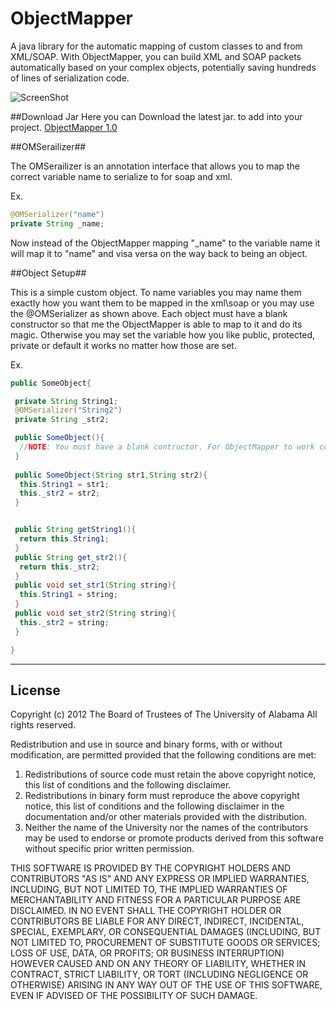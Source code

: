 ObjectMapper
============

A java library for the automatic mapping of custom classes to and from XML/SOAP. With ObjectMapper, you can build XML and SOAP packets automatically based on your complex objects, potentially saving hundreds of lines of serialization code.

![ScreenShot](https://raw.github.com/uacaps/ObjectMapper/master/ScreenShots/xmlScreen-01.png)

##Download Jar
Here you can Download the latest jar. to add into your project.
[ObjectMapper 1.0](https://github.com/uacaps/ObjectMapper/raw/master/ObjectMapper.jar)

##OMSerailizer##

The OMSerailizer is an annotation interface that allows you to map the correct variable name to serialize to for soap and xml.

Ex. 

```java
@OMSerializer("name")
private String _name;
```
Now instead of the ObjectMapper mapping "_name" to the variable name it will map it to "name" and visa versa on the way back to being an object.

##Object Setup##

This is a simple custom object.
To name variables you may name them exactly how you want them to be mapped in the xml\soap or you may use the @OMSerializer as shown above.
Each object must have a blank constructor so that me the ObjectMapper is able to map to it and do its magic.
Otherwise you may set the variable how you like public, protected, private or default it works no matter how those are set. 


Ex.
```java
public SomeObject{

 private String String1;
 @OMSerializer("String2")
 private String _str2;

 public SomeObject(){
  //NOTE: You must have a blank contructor. For ObjectMapper to work correctly.
 }
 
 public SomeObject(String str1,String str2){
  this.String1 = str1;
  this._str2 = str2;
 }


 public String getString1(){
  return this.String1;
 }
 public String get_str2(){
  return this._str2;
 }
 public void set_str1(String string){
  this.String1 = string;
 }
 public void set_str2(String string){
  this._str2 = string;
 }

}
```



--------------------
## License ##

Copyright (c) 2012 The Board of Trustees of The University of Alabama
All rights reserved.

Redistribution and use in source and binary forms, with or without
modification, are permitted provided that the following conditions
are met:

 1. Redistributions of source code must retain the above copyright
    notice, this list of conditions and the following disclaimer.
 2. Redistributions in binary form must reproduce the above copyright
    notice, this list of conditions and the following disclaimer in the
    documentation and/or other materials provided with the distribution.
 3. Neither the name of the University nor the names of the contributors
    may be used to endorse or promote products derived from this software
    without specific prior written permission.

THIS SOFTWARE IS PROVIDED BY THE COPYRIGHT HOLDERS AND CONTRIBUTORS
"AS IS" AND ANY EXPRESS OR IMPLIED WARRANTIES, INCLUDING, BUT NOT
LIMITED TO, THE IMPLIED WARRANTIES OF MERCHANTABILITY AND FITNESS
FOR A PARTICULAR PURPOSE ARE DISCLAIMED. IN NO EVENT SHALL
THE COPYRIGHT HOLDER OR CONTRIBUTORS BE LIABLE FOR ANY DIRECT,
INDIRECT, INCIDENTAL, SPECIAL, EXEMPLARY, OR CONSEQUENTIAL DAMAGES
(INCLUDING, BUT NOT LIMITED TO, PROCUREMENT OF SUBSTITUTE GOODS OR
SERVICES; LOSS OF USE, DATA, OR PROFITS; OR BUSINESS INTERRUPTION)
HOWEVER CAUSED AND ON ANY THEORY OF LIABILITY, WHETHER IN CONTRACT,
STRICT LIABILITY, OR TORT (INCLUDING NEGLIGENCE OR OTHERWISE)
ARISING IN ANY WAY OUT OF THE USE OF THIS SOFTWARE, EVEN IF ADVISED
OF THE POSSIBILITY OF SUCH DAMAGE.
